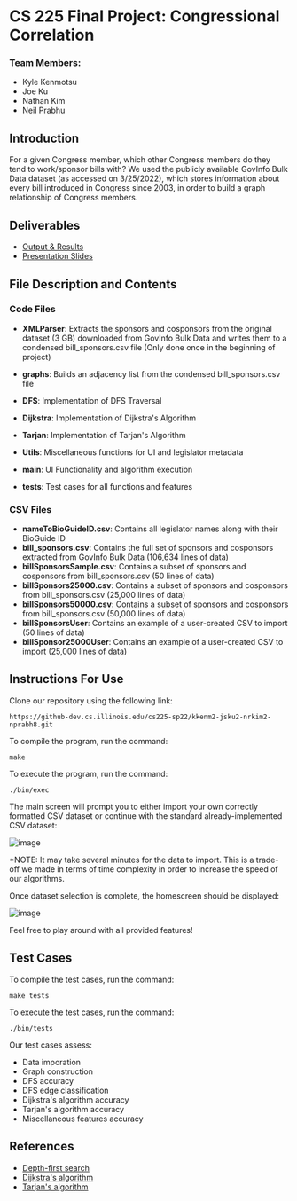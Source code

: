 # CS 225 Final Project: Congressional Correlation
### Team Members:
* Kyle Kenmotsu 
* Joe Ku 
* Nathan Kim 
* Neil Prabhu 

## Introduction
For a given Congress member, which other Congress members do they tend to work/sponsor bills with?
We used the publicly available GovInfo Bulk Data dataset (as accessed on 3/25/2022), which stores information about every bill introduced in Congress since 2003, in order to build a graph relationship of Congress members.

## Deliverables
* [Output & Results](https://github-dev.cs.illinois.edu/cs225-sp22/kkenm2-jsku2-nrkim2-nprabh8/blob/main/results.md)
* [Presentation Slides](https://docs.google.com/presentation/d/1S1UwxRnkpKOwtoovxOivmun0rX-Jcvfp40Y9z3kJScg/edit?usp=sharing)

## File Description and Contents
### Code Files
* **XMLParser**: Extracts the sponsors and cosponsors from the original dataset (3 GB) downloaded from GovInfo Bulk Data and writes them to a condensed bill_sponsors.csv file (Only done once in the beginning of project)

* **graphs**: Builds an adjacency list from the condensed bill_sponsors.csv file 

* **DFS**: Implementation of DFS Traversal

* **Dijkstra**: Implementation of Dijkstra's Algorithm

* **Tarjan**: Implementation of Tarjan's Algorithm

* **Utils**: Miscellaneous functions for UI and legislator metadata

* **main**: UI Functionality and algorithm execution

* **tests**: Test cases for all functions and features
### CSV Files
* **nameToBioGuideID.csv**: Contains all legislator names along with their BioGuide ID
* **bill_sponsors.csv**: Contains the full set of sponsors and cosponsors extracted from GovInfo Bulk Data (106,634 lines of data)
* **billSponsorsSample.csv**: Contains a subset of sponsors and cosponsors from bill_sponsors.csv (50 lines of data)
* **billSponsors25000.csv**: Contains a subset of sponsors and cosponsors from bill_sponsors.csv (25,000 lines of data)
* **billSponsors50000.csv**: Contains a subset of sponsors and cosponsors from bill_sponsors.csv (50,000 lines of data)
* **billSponsorsUser**: Contains an example of a user-created CSV to import (50 lines of data)
* **billSponsor25000User**: Contains an example of a user-created CSV to import (25,000 lines of data)

## Instructions For Use
Clone our repository using the following link:
```
https://github-dev.cs.illinois.edu/cs225-sp22/kkenm2-jsku2-nrkim2-nprabh8.git
```
To compile the program, run the command:
```
make
```
To execute the program, run the command:
```
./bin/exec
```
The main screen will prompt you to either import your own correctly formatted CSV dataset or continue with the standard already-implemented CSV dataset: 

![image](https://media.github-dev.cs.illinois.edu/user/14278/files/31bf8f26-25eb-4c93-9e04-d62b1547a8b0)

*NOTE: It may take several minutes for the data to import. This is a trade-off we made in terms of time complexity in order to increase the speed of our algorithms. 

Once dataset selection is complete, the homescreen should be displayed:

![image](https://media.github-dev.cs.illinois.edu/user/14278/files/9fd9e219-b773-463f-b2ae-f9aab5808950)



Feel free to play around with all provided features!
## Test Cases
To compile the test cases, run the command:
```
make tests
```
To execute the test cases, run the command:
```
./bin/tests
```
Our test cases assess:
* Data imporation
* Graph construction
* DFS accuracy
* DFS edge classification
* Dijkstra's algorithm accuracy
* Tarjan's algorithm accuracy
* Miscellaneous features accuracy

## References
* [Depth-first search](https://en.wikipedia.org/wiki/Depth-first_search)
* [Dijkstra's algorithm](https://en.wikipedia.org/wiki/Dijkstra%27s_algorithm)
* [Tarjan's algorithm](https://en.wikipedia.org/wiki/Tarjan%27s_strongly_connected_components_algorithm)
